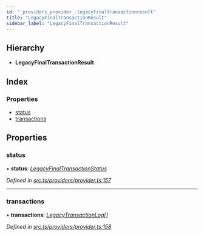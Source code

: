 ```yaml
---
id: "_providers_provider_.legacyfinaltransactionresult"
title: "LegacyFinalTransactionResult"
sidebar_label: "LegacyFinalTransactionResult"
---
```


## Hierarchy

* **LegacyFinalTransactionResult**

## Index

### Properties

* [status](_providers_provider_.legacyfinaltransactionresult.md#status)
* [transactions](_providers_provider_.legacyfinaltransactionresult.md#transactions)

## Properties

###  status

• **status**: *[LegacyFinalTransactionStatus](../enums/_providers_provider_.legacyfinaltransactionstatus.md)*

*Defined in [src.ts/providers/provider.ts:157](https://github.com/nearprotocol/nearlib/blob/fe97eb6/src.ts/providers/provider.ts#L157)*

___

###  transactions

• **transactions**: *[LegacyTransactionLog](_providers_provider_.legacytransactionlog.md)[]*

*Defined in [src.ts/providers/provider.ts:158](https://github.com/nearprotocol/nearlib/blob/fe97eb6/src.ts/providers/provider.ts#L158)*
